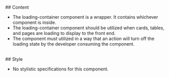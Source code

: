<br>
## Content

* The loading-container component is a wrapper. It contains whichever component is inside.
* The loading-container component should be utilized when cards, tables, and pages are loading to display to the front
end.
* The component must utilized in a way that an action will turn off the loading state by the developer consuming the
component.

<br>
## Style

* No stylistic specifications for this component.